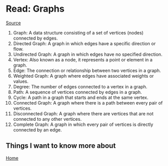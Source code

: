 # Read: Graphs

[Source](https://codefellows.github.io/common_curriculum/data_structures_and_algorithms/Code_401/class-35/resources/graphs.html)

1. Graph:
    A data structure consisting of a set of vertices (nodes) connected by edges.
2. Directed Graph:
    A graph in which edges have a specific direction or flow.
3. Undirected Graph:
    A graph in which edges have no specified direction.
4. Vertex:
    Also known as a node, it represents a point or element in a graph.
5. Edge:
    The connection or relationship between two vertices in a graph.
6. Weighted Graph:
    A graph where edges have associated weights or values.
7. Degree:
    The number of edges connected to a vertex in a graph.
8. Path:
    A sequence of vertices connected by edges in a graph.
9. Cycle:
    A path in a graph that starts and ends at the same vertex.
10. Connected Graph:
    A graph where there is a path between every pair of vertices.
11. Disconnected Graph:
    A graph where there are vertices that are not connected to any other vertices.
12. Complete Graph:
    A graph in which every pair of vertices is directly connected by an edge.

## Things I want to know more about

[Home](https://sfpagalan.github.io/reading-notes/)
